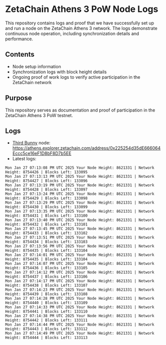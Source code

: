 # ZetaChain Athens 3 PoW Node Logs
This repository contains logs and proof that we have successfully set up and run a node on the ZetaChain Athens 3 network. The logs demonstrate continuous node operation, including synchronization details and performance.

## Contents
- Node setup information
- Synchronization logs with block height details
- Ongoing proof of work logs to verify active participation in the ZetaChain network

## Purpose
This repository serves as documentation and proof of participation in the ZetaChain Athens 3 PoW testnet.

## Logs

- [Third Bunny](https://thirdbunny.xyz/) node: https://athens.explorer.zetachain.com/address/0x225254d35dE666064Eccc5ce16eF1D8bF8D7b5EE
- Latest logs:
```
Mon Jan 27 07:13:08 PM UTC 2025 Your Node Height: 8621331 | Network Height: 8754426 | Blocks Left: 133095
Mon Jan 27 07:13:13 PM UTC 2025 Your Node Height: 8621331 | Network Height: 8754427 | Blocks Left: 133096
Mon Jan 27 07:13:19 PM UTC 2025 Your Node Height: 8621331 | Network Height: 8754428 | Blocks Left: 133097
Mon Jan 27 07:13:24 PM UTC 2025 Your Node Height: 8621331 | Network Height: 8754429 | Blocks Left: 133098
Mon Jan 27 07:13:29 PM UTC 2025 Your Node Height: 8621331 | Network Height: 8754430 | Blocks Left: 133099
Mon Jan 27 07:13:35 PM UTC 2025 Your Node Height: 8621331 | Network Height: 8754431 | Blocks Left: 133100
Mon Jan 27 07:13:40 PM UTC 2025 Your Node Height: 8621331 | Network Height: 8754432 | Blocks Left: 133101
Mon Jan 27 07:13:45 PM UTC 2025 Your Node Height: 8621331 | Network Height: 8754433 | Blocks Left: 133102
Mon Jan 27 07:13:51 PM UTC 2025 Your Node Height: 8621331 | Network Height: 8754434 | Blocks Left: 133103
Mon Jan 27 07:13:56 PM UTC 2025 Your Node Height: 8621331 | Network Height: 8754435 | Blocks Left: 133104
Mon Jan 27 07:14:01 PM UTC 2025 Your Node Height: 8621331 | Network Height: 8754435 | Blocks Left: 133104
Mon Jan 27 07:14:07 PM UTC 2025 Your Node Height: 8621331 | Network Height: 8754436 | Blocks Left: 133105
Mon Jan 27 07:14:12 PM UTC 2025 Your Node Height: 8621331 | Network Height: 8754437 | Blocks Left: 133106
Mon Jan 27 07:14:17 PM UTC 2025 Your Node Height: 8621331 | Network Height: 8754438 | Blocks Left: 133107
Mon Jan 27 07:14:23 PM UTC 2025 Your Node Height: 8621331 | Network Height: 8754439 | Blocks Left: 133108
Mon Jan 27 07:14:28 PM UTC 2025 Your Node Height: 8621331 | Network Height: 8754440 | Blocks Left: 133109
Mon Jan 27 07:14:33 PM UTC 2025 Your Node Height: 8621331 | Network Height: 8754441 | Blocks Left: 133110
Mon Jan 27 07:14:38 PM UTC 2025 Your Node Height: 8621331 | Network Height: 8754442 | Blocks Left: 133111
Mon Jan 27 07:14:44 PM UTC 2025 Your Node Height: 8621331 | Network Height: 8754443 | Blocks Left: 133112
Mon Jan 27 07:14:49 PM UTC 2025 Your Node Height: 8621331 | Network Height: 8754444 | Blocks Left: 133113
```
